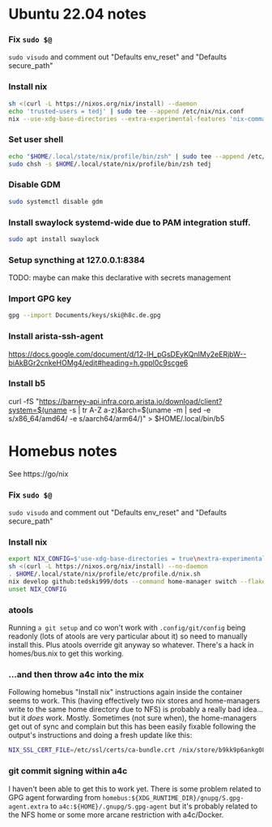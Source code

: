 
# Ubuntu 22.04 notes

### Fix `sudo $@`
`sudo visudo` and comment out "Defaults env_reset" and "Defaults secure_path"

### Install nix
```sh
sh <(curl -L https://nixos.org/nix/install) --daemon
echo 'trusted-users = tedj' | sudo tee --append /etc/nix/nix.conf
nix --use-xdg-base-directories --extra-experimental-features 'nix-command flakes' develop github:tedski999/dots --command home-manager switch --flake github:tedski999/dots#work
```

### Set user shell
```sh
echo "$HOME/.local/state/nix/profile/bin/zsh" | sudo tee --append /etc/shells
sudo chsh -s $HOME/.local/state/nix/profile/bin/zsh tedj
```

### Disable GDM
```sh
sudo systemctl disable gdm
```

### Install swaylock systemd-wide due to PAM integration stuff.
```sh
sudo apt install swaylock
```

### Setup syncthing at 127.0.0.1:8384
TODO: maybe can make this declarative with secrets management

### Import GPG key
```sh
gpg --import Documents/keys/ski@h8c.de.gpg
```

### Install arista-ssh-agent
https://docs.google.com/document/d/12-lH_pGsDEyKQnIMy2eERjbW--biAkBGr2cnkeHOMg4/edit#heading=h.gppl0c9scge6

### Install b5
curl -fS "https://barney-api.infra.corp.arista.io/download/client?system=$(uname -s | tr A-Z a-z)&arch=$(uname -m | sed -e s/x86_64/amd64/ -e s/aarch64/arm64/)" > $HOME/.local/bin/b5




# Homebus notes

See https://go/nix

### Fix `sudo $@`
`sudo visudo` and comment out "Defaults env_reset" and "Defaults secure_path"

### Install nix
```sh
export NIX_CONFIG=$'use-xdg-base-directories = true\nextra-experimental-features = nix-command flakes'
sh <(curl -L https://nixos.org/nix/install) --no-daemon
. $HOME/.local/state/nix/profile/etc/profile.d/nix.sh
nix develop github:tedski999/dots --command home-manager switch --flake github:tedski999/dots#bus
unset NIX_CONFIG
```

### atools
Running `a git setup` and co won't work with `.config/git/config` being readonly (lots of atools are very particular about it) so need to manually install this. Plus atools override git anyway so whatever. There's a hack in homes/bus.nix to get this working.

### ...and then throw a4c into the mix
Following homebus "Install nix" instructions again inside the container seems to work. This (having effectively two nix stores and home-managers write to the same home directory due to NFS) is probably a really bad idea... but it *does* work. Mostly. Sometimes (not sure when), the home-managers get out of sync and complain but this has been easily fixable following the output's instructions and doing a fresh update like this:
```sh
NIX_SSL_CERT_FILE=/etc/ssl/certs/ca-bundle.crt /nix/store/b9kk9p6ankg080wh70smhg44dyan78kn-nix-2.24.2/bin/nix --use-xdg-base-directories --extra-experimental-features 'nix-command flakes' develop ~/dots --command home-manager switch --flake ~/dots#bus
```

### git commit signing within a4c
I haven't been able to get this to work yet. There is some problem related to GPG agent forwarding from `homebus:${XDG_RUNTIME_DIR}/gnupg/S.gpg-agent.extra` to `a4c:${HOME}/.gnupg/S.gpg-agent` but it's probably related to the NFS home or some more arcane restriction with a4c/Docker.
